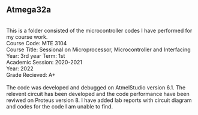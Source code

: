 ## Atmega32a

<br>This is a folder consisted of the microcontroller codes I have performed for my course work.
<br>Course Code: MTE 3104
<br>Course Title: Sessional on Microprocessor, Microcontroller and Interfacing
<br>Year: 3rd year  Term: 1st
<br>Academic Session: 2020-2021
<br>Year: 2022
<br>Grade Recieved: A+
<br>
<br>The code was developed and debugged on AtmelStudio version 6.1. The relevent circuit has been developed and the code performance have been reviwed on Proteus version 8. I have added lab reports with circuit diagram and codes for the code I am unable to find. 
